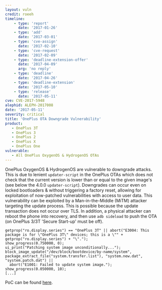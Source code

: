 ```yaml
---
layout: vuln
credit: roeeh
timeline:
    - type: 'report'
      date: '2017-01-26'
    - type: 'add'
      date: '2017-03-01'
    - type: 'cve-assign'
      date: '2017-02-10'
    - type: 'cve-request'
      date: '2017-02-09'
    - type: 'deadline-extension-offer'
      date: '2017-04-09'
      arg: 'no reply'
    - type: 'deadline'
      date: '2017-04-26'
    - type: 'deadline-extension'
      date: '2017-05-10'
    - type: 'release'
      date: '2017-05-11'
cve: CVE-2017-5948
alephid: ALEPH-2017008
date: '2017-05-11'
severity: critical
title: 'OnePlus OTA Downgrade Vulnerability'
product:
   - OnePlus 3T
   - OnePlus 3
   - OnePlus 2
   - OnePlus X
   - OnePlus One   
vulnerable:
   - All OnePlus OxygenOS & HydrogenOS OTAs
---
```

OnePlus OxygenOS & HydrogenOS are vulnerable to downgrade attacks. This is due to lenient `updater-script` in the OnePlus OTAs which does not check that the current version is lower than or equal to the given image's (see below the 4.0.0 `updater-script`). Downgrades can occur even on locked bootloaders & without triggering a factory reset, allowing for exploitation of now-patched vulnerabilities with access to user data. This vulnerability can be exploited by a Man-in-the-Middle (MiTM) attacker targeting the update process. This is possible because the update transaction does not occur over TLS. In addition, a physical attacker can reboot the phone into recovery, and then use `adb sideload` to push the OTA (on OnePlus 3/3T 'Secure Start-up' must be off).

```terminal
getprop("ro.display.series") == "OnePlus 3T" || abort("E3004: This package is for \"OnePlus 3T\" devices; this is a \"" + getprop("ro.display.series") + "\".");
show_progress(0.750000, 0);
ui_print("Patching system image unconditionally...");
block_image_update("/dev/block/bootdevice/by-name/system", package_extract_file("system.transfer.list"), "system.new.dat", "system.patch.dat") ||
  abort("E1001: Failed to update system image.");
show_progress(0.050000, 10);
[...]
```

PoC can be found [here](https://github.com/alephsecurity/research/tree/master/OnePlusOTA).
